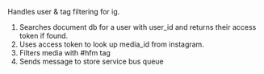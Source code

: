 Handles user & tag filtering for ig.

1. Searches document db for a user with user_id and returns their access token if found.
2. Uses access token to look up media_id from instagram.
3. Filters media with #hfm tag
4. Sends message to store service bus queue

